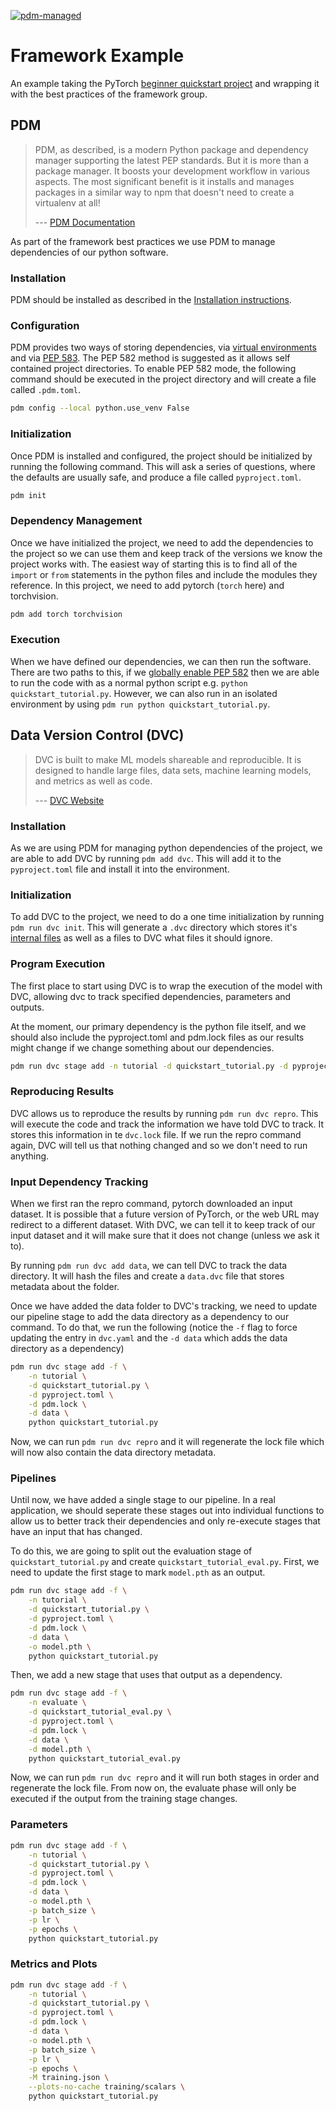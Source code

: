 [![pdm-managed](https://img.shields.io/badge/pdm-managed-blueviolet)](https://pdm.fming.dev)

# Framework Example

An example taking the PyTorch [beginner quickstart project](https://pytorch.org/tutorials/beginner/basics/quickstart_tutorial.html) and wrapping it with the best practices of the framework group.

## PDM

> PDM, as described, is a modern Python package and dependency manager supporting the latest PEP standards. But it is more than a package manager. It boosts your development workflow in various aspects. The most significant benefit is it installs and manages packages in a similar way to npm that doesn't need to create a virtualenv at all!
>
> --- [PDM Documentation](https://pdm.fming.dev/latest/#introduction)

As part of the framework best practices we use PDM to manage dependencies of our python software. 

### Installation

PDM should be installed as described in the [Installation instructions](https://pdm.fming.dev/latest/#recommended-installation-method).

### Configuration

PDM provides two ways of storing dependencies, via [virtual environments](https://packaging.python.org/en/latest/guides/installing-using-pip-and-virtual-environments/#creating-a-virtual-environment) and via [PEP 583](https://peps.python.org/pep-0582/). The PEP 582 method is suggested as it allows self contained project directories. To enable PEP 582 mode, the following command should be executed in the project directory and will create a file called `.pdm.toml`.
```bash
pdm config --local python.use_venv False
```

### Initialization

Once PDM is installed and configured, the project should be initialized by running the following command. This will ask a series of questions, where the defaults are usually safe, and produce a file called `pyproject.toml`.
```bash
pdm init
```

### Dependency Management

Once we have initialized the project, we need to add the dependencies to the project so we can use them and keep track of the versions we know the project works with. The easiest way of starting this is to find all of the `import` or `from` statements in the python files and include the modules they reference. In this project, we need to add pytorch (`torch` here) and torchvision.

```bash
pdm add torch torchvision
```

### Execution

When we have defined our dependencies, we can then run the software. There are two paths to this, if we [globally enable PEP 582](https://pdm.fming.dev/latest/usage/pep582/#enable-pep-582-globally) then we are able to run the code with as a normal python script e.g. `python quickstart_tutorial.py`. However, we can also run in an isolated environment by using `pdm run python quickstart_tutorial.py`.

## Data Version Control (DVC)

> DVC is built to make ML models shareable and reproducible. It is designed to handle large files, data sets, machine learning models, and metrics as well as code.
>
> --- [DVC Website](https://dvc.org/)

### Installation

As we are using PDM for managing python dependencies of the project, we are able to add DVC by running `pdm add dvc`. This will add it to the `pyproject.toml` file and install it into the environment.

### Initialization

To add DVC to the project, we need to do a one time initialization by running `pdm run dvc init`. This will generate a `.dvc` directory which stores it's [internal files](https://dvc.org/doc/user-guide/project-structure/internal-files) as well as a files to DVC what files it should ignore.

### Program Execution

The first place to start using DVC is to wrap the execution of the model with DVC, allowing dvc to track specified dependencies, parameters and outputs. 

At the moment, our primary dependency is the python file itself, and we should also include the pyproject.toml and pdm.lock files as our results might change if we change something about our dependencies.

```bash
pdm run dvc stage add -n tutorial -d quickstart_tutorial.py -d pyproject.toml -d pdm.lock python quickstart_tutorial.py
```

### Reproducing Results

DVC allows us to reproduce the results by running `pdm run dvc repro`. This will execute the code and track the information we have told DVC to track. It stores this information in te `dvc.lock` file. If we run the repro command again, DVC will tell us that nothing changed and so we don't need to run anything.

### Input Dependency Tracking

When we first ran the repro command, pytorch downloaded an input dataset. It is possible that a future version of PyTorch, or the web URL may redirect to a different dataset. With DVC, we can tell it to keep track of our input dataset and it will make sure that it does not change (unless we ask it to). 

By running `pdm run dvc add data`, we can tell DVC to track the data directory. It will hash the files and create a `data.dvc` file that stores metadata about the folder.

Once we have added the data folder to DVC's tracking, we need to update our pipeline stage to add the data directory as a dependency to our command. To do that, we run the following (notice the `-f` flag to force updating the entry in `dvc.yaml` and the `-d data` which adds the data directory as a dependency)

```bash
pdm run dvc stage add -f \
    -n tutorial \
    -d quickstart_tutorial.py \
    -d pyproject.toml \
    -d pdm.lock \
    -d data \
    python quickstart_tutorial.py
```

Now, we can run `pdm run dvc repro` and it will regenerate the lock file which will now also contain the data directory metadata.

### Pipelines

Until now, we have added a single stage to our pipeline. In a real application, we should seperate these stages out into individual functions to allow us to better track their dependencies and only re-execute stages that have an input that has changed. 

To do this, we are going to split out the evaluation stage of `quickstart_tutorial.py` and create `quickstart_tutorial_eval.py`. First, we need to update the first stage to mark `model.pth` as an output.

```bash
pdm run dvc stage add -f \
    -n tutorial \
    -d quickstart_tutorial.py \
    -d pyproject.toml \
    -d pdm.lock \
    -d data \
    -o model.pth \
    python quickstart_tutorial.py
```

Then, we add a new stage that uses that output as a dependency.

```bash
pdm run dvc stage add -f \
    -n evaluate \
    -d quickstart_tutorial_eval.py \
    -d pyproject.toml \
    -d pdm.lock \
    -d data \
    -d model.pth \
    python quickstart_tutorial_eval.py
```

Now, we can run `pdm run dvc repro` and it will run both stages in order and regenerate the lock file. From now on, the evaluate phase will only be executed if the output from the training stage changes.

### Parameters
```bash
pdm run dvc stage add -f \
    -n tutorial \
    -d quickstart_tutorial.py \
    -d pyproject.toml \
    -d pdm.lock \
    -d data \
    -o model.pth \
    -p batch_size \
    -p lr \
    -p epochs \
    python quickstart_tutorial.py
```

### Metrics and Plots
```bash
pdm run dvc stage add -f \
    -n tutorial \
    -d quickstart_tutorial.py \
    -d pyproject.toml \
    -d pdm.lock \
    -d data \
    -o model.pth \
    -p batch_size \
    -p lr \
    -p epochs \
    -M training.json \
    --plots-no-cache training/scalars \
    python quickstart_tutorial.py
```
